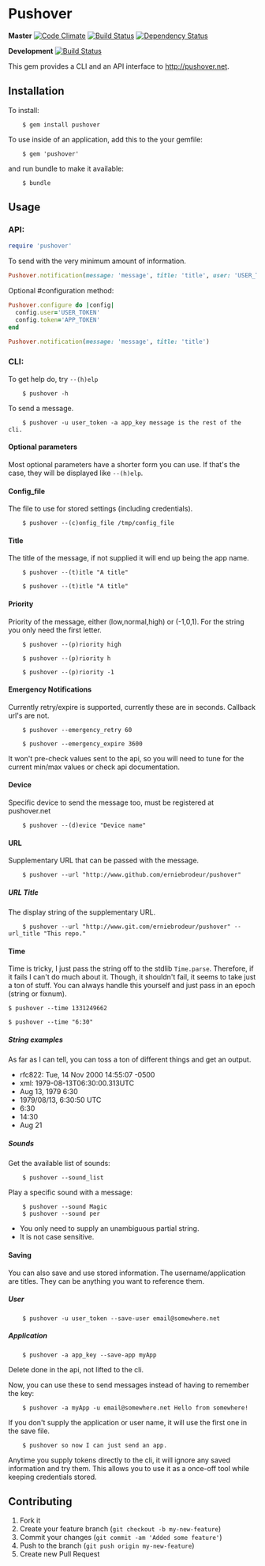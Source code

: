 # Pushover
**Master** [![Code Climate](https://codeclimate.com/badge.png)](https://codeclimate.com/github/erniebrodeur/pushover) [![Build Status](https://travis-ci.org/erniebrodeur/pushover.png?branch=master)](https://travis-ci.org/erniebrodeur/pushover) [![Dependency Status](https://gemnasium.com/erniebrodeur/pushover.png)](https://gemnasium.com/erniebrodeur/pushover)

**Development** [![Build Status](https://travis-ci.org/erniebrodeur/pushover.png?branch=development)](https://travis-ci.org/erniebrodeur/pushover)

This gem provides a CLI and an API interface to http://pushover.net.

## Installation

To install:

		$ gem install pushover

To use inside of an application, add this to the your gemfile:

		$ gem 'pushover'

and run bundle to make it available:

		$ bundle

## Usage

### API:
```ruby
require 'pushover'
```

To send with the very minimum amount of information.

```ruby
Pushover.notification(message: 'message', title: 'title', user: 'USER_TOKEN', token: 'APP_TOKEN')
```

Optional #configuration method:
```ruby
Pushover.configure do |config|
  config.user='USER_TOKEN'
  config.token='APP_TOKEN'
end

Pushover.notification(message: 'message', title: 'title')
```

### CLI:

To get help do, try ```--(h)elp```

		$ pushover -h

To send a message.

		$ pushover -u user_token -a app_key message is the rest of the cli.

#### Optional parameters

Most optional parameters have a shorter form you can use.  If that's the case, they will be displayed like ```--(h)elp```.

#### Config_file

The file to use for stored settings (including credentials).

		$ pushover --(c)onfig_file /tmp/config_file


#### Title

The title of the message, if not supplied it will end up being the app name.

		$ pushover --(t)itle "A title"

		$ pushover --(t)itle "A title"

#### Priority

Priority of the message, either (low,normal,high) or (-1,0,1).  For the string you only need the first letter.

		$ pushover --(p)riority high

		$ pushover --(p)riority h

		$ pushover --(p)riority -1

#### Emergency Notifications

Currently retry/expire is supported, currently these are in seconds.  Callback url's are not.

		$ pushover --emergency_retry 60

		$ pushover --emergency_expire 3600

It won't pre-check values sent to the api, so you will need to tune for the current min/max values or check api documentation.

#### Device

Specific device to send the message too, must be registered at pushover.net

		$ pushover --(d)evice "Device name"

#### URL

Supplementary URL that can be passed with the message.

		$ pushover --url "http://www.github.com/erniebrodeur/pushover"

##### URL Title

The display string of the supplementary URL.

		$ pushover --url "http://www.git.com/erniebrodeur/pushover" --url_title "This repo."

#### Time

Time is tricky, I just pass the string off to the stdlib ```Time.parse```.  Therefore, if it fails I can't do much about it.  Though, it shouldn't fail, it seems to take just a ton of stuff.  You can always handle this yourself and just pass in an epoch (string or fixnum).

    $ pushover --time 1331249662

    $ pushover --time "6:30"

##### String examples

As far as I can tell, you can toss a ton of different things and get an output.

* rfc822: Tue, 14 Nov 2000 14:55:07 -0500
* xml: 1979-08-13T06:30:00.313UTC
* Aug 13, 1979 6:30
* 1979/08/13, 6:30:50 UTC
* 6:30
* 14:30
* Aug 21

##### Sounds

Get the available list of sounds:

		$ pushover --sound_list

Play a specific sound with a message:

		$ pushover --sound Magic
		$ pushover --sound per

* You only need to supply an unambiguous partial string.
* It is not case sensitive.

#### Saving

You can also save and use stored information.  The username/application are titles.  They can be anything you want to reference them.

##### User

		$ pushover -u user_token --save-user email@somewhere.net

##### Application

		$ pushover -a app_key --save-app myApp

Delete done in the api, not lifted to the cli.

Now, you can use these to send messages instead of having to remember the key:

		$ pushover -a myApp -u email@somewhere.net Hello from somewhere!

If you don't supply the application or user name, it will use the first one in the save file.

		$ pushover so now I can just send an app.

Anytime you supply tokens directly to the cli, it will ignore any saved information and try them.  This allows you to use it as a once-off tool while keeping credentials stored.

## Contributing

1. Fork it
2. Create your feature branch (`git checkout -b my-new-feature`)
3. Commit your changes (`git commit -am 'Added some feature'`)
4. Push to the branch (`git push origin my-new-feature`)
5. Create new Pull Request

